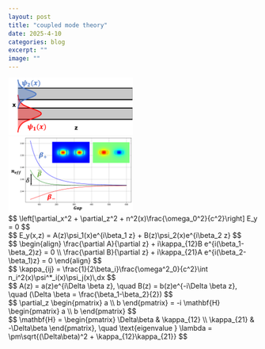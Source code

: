 ```yaml
---
layout: post
title: "coupled mode theory"
date: 2025-4-10
categories: blog
excerpt: ""
image: ""
---
```


<head>
<script type="text/x-mathjax-config"> MathJax.Hub.Config({ TeX: { equationNumbers: { autoNumber: "all" } } }); </script>
       <script type="text/x-mathjax-config">
         MathJax.Hub.Config({
           tex2jax: {
             inlineMath: [ ['$','$'], ["\\(","\\)"] ],
             displayMath: [['$$','$$']],
             processEscapes: true
           }
         });
       </script>
       <script src="https://cdn.mathjax.org/mathjax/latest/MathJax.js?config=TeX-AMS-MML_HTMLorMML" type="text/javascript"></script>
</head>

<img src="/study_img/cmt/1.png" alt="scheme" style="width: 50%; height: auto;"/>
<img src="/study_img/cmt/2.png" alt="effective index" style="width: 50%; height: auto;"/>


<div style="overflow-x: auto;">
$$
\left[\partial_x^2 + \partial_z^2 + n^2(x)\frac{\omega_0^2}{c^2}\right] E_y = 0
$$
</div>

<div style="overflow-x: auto;">
$$
E_y(x,z) = A(z)\psi_1(x)e^{i\beta_1 z} + B(z)\psi_2(x)e^{i\beta_2 z}
$$
</div>

<div style="overflow-x: auto;">
$$
\begin{align}
\frac{\partial A}{\partial z} + i\kappa_{12}B e^{i(\beta_1-\beta_2)z} = 0 \\
\frac{\partial B}{\partial z} + i\kappa_{21}A e^{i(\beta_2-\beta_1)z} = 0
\end{align}
$$
</div>

<div style="overflow-x: auto;">
$$
\kappa_{ij} = \frac{1}{2\beta_i}\frac{\omega^2_0}{c^2}\int n_i^2(x)\psi^*_i(x)\psi_j(x)\,dx
$$
</div>

<div style="overflow-x: auto;">
$$
A(z) = a(z)e^{i\Delta \beta z}, \quad
B(z) = b(z)e^{-i\Delta \beta z}, \quad
(\Delta \beta = \frac{\beta_1-\beta_2}{2})
$$
</div>

<div style="overflow-x: auto;">
$$
\partial_z 
\begin{pmatrix} a \\ b \end{pmatrix} 
= -i 
\mathbf{H}
\begin{pmatrix} a \\ b \end{pmatrix}
$$
</div>

<div style="overflow-x: auto;">
$$
\mathbf{H} =
\begin{pmatrix}
\Delta\beta & \kappa_{12} \\
\kappa_{21} & -\Delta\beta
\end{pmatrix}, \quad
\text{eigenvalue } \lambda = \pm\sqrt{(\Delta\beta)^2 + \kappa_{12}\kappa_{21}}
$$
</div>
